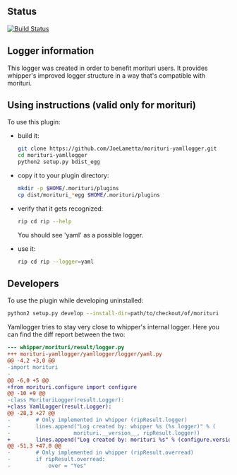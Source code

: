 ## Status

[![Build Status](https://travis-ci.org/JoeLametta/morituri-yamllogger.svg?branch=master)](https://travis-ci.org/JoeLametta/morituri-yamllogger)

## Logger information

This logger was created in order to benefit morituri users. It provides whipper's improved logger structure in a way that's compatible with morituri.

## Using instructions (valid only for morituri)

To use this plugin:

* build it:

    ```bash
    git clone https://github.com/JoeLametta/morituri-yamllogger.git
    cd morituri-yamllogger
    python2 setup.py bdist_egg
    ```

* copy it to your plugin directory:

    ```bash
    mkdir -p $HOME/.morituri/plugins
    cp dist/morituri_*egg $HOME/.morituri/plugins
    ```

* verify that it gets recognized:

    ```bash
    rip cd rip --help
    ```

  You should see 'yaml' as a possible logger.

* use it:

    ```bash
    rip cd rip --logger=yaml
    ```

## Developers

To use the plugin while developing uninstalled:

```bash
python2 setup.py develop --install-dir=path/to/checkout/of/morituri
```

Yamllogger tries to stay very close to whipper's internal logger. Here you can find the diff report between the two:

```diff
--- whipper/morituri/result/logger.py
+++ morituri-yamllogger/yamllogger/logger/yaml.py
@@ -4,2 +3,0 @@
-import morituri
-
@@ -6,0 +5 @@
+from morituri.configure import configure
@@ -10 +9 @@
-class MorituriLogger(result.Logger):
+class YamlLogger(result.Logger):
@@ -28,3 +27 @@
-        # Only implemented in whipper (ripResult.logger)
-        lines.append("Log created by: whipper %s (%s logger)" % (
-                    morituri.__version__, ripResult.logger))
+        lines.append("Log created by: morituri %s" % (configure.version))
@@ -51,3 +47,0 @@
-        # Only implemented in whipper (ripResult.overread)
-        if ripResult.overread:
-            over = "Yes"
```
